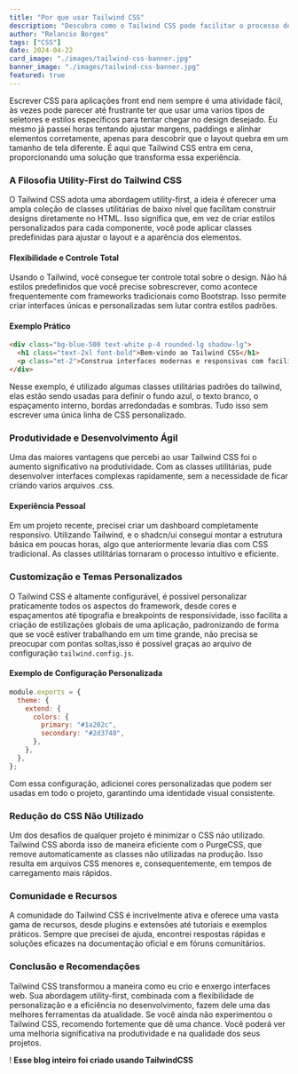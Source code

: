 ```yaml
---
title: "Por que usar Tailwind CSS"
description: "Descubra como o Tailwind CSS pode facilitar o processo de desenvolvimento front-end com sua abordagem utility-first e alta customização."
author: "Relancio Borges"
tags: ["CSS"]
date: 2024-04-22
card_image: "./images/tailwind-css-banner.jpg"
banner_image: "./images/tailwind-css-banner.jpg"
featured: true
---
```


Escrever CSS para aplicações front end nem sempre é uma atividade fácil, às vezes pode parecer até frustrante ter que usar uma varios tipos de seletores e estilos específicos para tentar chegar no design desejado. Eu mesmo já passei horas tentando ajustar margens, paddings e alinhar elementos corretamente, apenas para descobrir que o layout quebra em um tamanho de tela diferente. É aqui que Tailwind CSS entra em cena, proporcionando uma solução que transforma essa experiência.

### A Filosofia Utility-First do Tailwind CSS

O Tailwind CSS adota uma abordagem utility-first, a ideia é oferecer uma ampla coleção de classes utilitárias de baixo nível que facilitam construir designs diretamente no HTML. Isso significa que, em vez de criar estilos personalizados para cada componente, você pode aplicar classes predefinidas para ajustar o layout e a aparência dos elementos.

#### Flexibilidade e Controle Total

Usando o Tailwind, você consegue ter controle total sobre o design. Não há estilos predefinidos que você precise sobrescrever, como acontece frequentemente com frameworks tradicionais como Bootstrap. Isso permite criar interfaces únicas e personalizadas sem lutar contra estilos padrões.

#### Exemplo Prático

```html
<div class="bg-blue-500 text-white p-4 rounded-lg shadow-lg">
  <h1 class="text-2xl font-bold">Bem-vindo ao Tailwind CSS</h1>
  <p class="mt-2">Construa interfaces modernas e responsivas com facilidade.</p>
</div>
```

Nesse exemplo, é utilizado algumas classes utilitárias padrões do tailwind, elas estão sendo usadas para definir o fundo azul, o texto branco, o espaçamento interno, bordas arredondadas e sombras. Tudo isso sem escrever uma única linha de CSS personalizado.

### Produtividade e Desenvolvimento Ágil

Uma das maiores vantagens que percebi ao usar Tailwind CSS foi o aumento significativo na produtividade. Com as classes utilitárias, pude desenvolver interfaces complexas rapidamente, sem a necessidade de ficar criando varios arquivos .css.

#### Experiência Pessoal

Em um projeto recente, precisei criar um dashboard completamente responsivo. Utilizando Tailwind, e o shadcn/ui consegui montar a estrutura básica em poucas horas, algo que anteriormente levaria dias com CSS tradicional. As classes utilitárias tornaram o processo intuitivo e eficiente.

### Customização e Temas Personalizados

O Tailwind CSS é altamente configurável, é possivel personalizar praticamente todos os aspectos do framework, desde cores e espaçamentos até tipografia e breakpoints de responsividade, isso facilita a criação de estilizações globais de uma aplicação, padronizando de forma que se você estiver trabalhando em um time grande, não precisa se preocupar com pontas soltas,isso é possível graças ao arquivo de configuração `tailwind.config.js`.

#### Exemplo de Configuração Personalizada

```javascript
module.exports = {
  theme: {
    extend: {
      colors: {
        primary: "#1a202c",
        secondary: "#2d3748",
      },
    },
  },
};
```

Com essa configuração, adicionei cores personalizadas que podem ser usadas em todo o projeto, garantindo uma identidade visual consistente.

### Redução do CSS Não Utilizado

Um dos desafios de qualquer projeto é minimizar o CSS não utilizado. Tailwind CSS aborda isso de maneira eficiente com o PurgeCSS, que remove automaticamente as classes não utilizadas na produção. Isso resulta em arquivos CSS menores e, consequentemente, em tempos de carregamento mais rápidos.

### Comunidade e Recursos

A comunidade do Tailwind CSS é incrivelmente ativa e oferece uma vasta gama de recursos, desde plugins e extensões até tutoriais e exemplos práticos. Sempre que precisei de ajuda, encontrei respostas rápidas e soluções eficazes na documentação oficial e em fóruns comunitários.

### Conclusão e Recomendações

Tailwind CSS transformou a maneira como eu crio e enxergo interfaces web. Sua abordagem utility-first, combinada com a flexibilidade de personalização e a eficiência no desenvolvimento, fazem dele uma das melhores ferramentas da atualidade. Se você ainda não experimentou o Tailwind CSS, recomendo fortemente que dê uma chance. Você poderá ver uma melhoria significativa na produtividade e na qualidade dos seus projetos.

! **Esse blog inteiro foi criado usando TailwindCSS**

